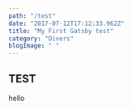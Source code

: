 ```yaml
---
path: "/test"
date: "2017-07-12T17:12:33.962Z"
title: "My First Gatsby test"
category: "Divers"
blogImage: " "
---
```


## TEST

hello